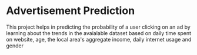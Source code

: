 # Advertisement Prediction
This project helps in predicting the probability of a user clicking on an ad by learning about the trends in the avaialable dataset based on daily time spent on website, age, the local area's aggregate income, daily internet usage and gender
